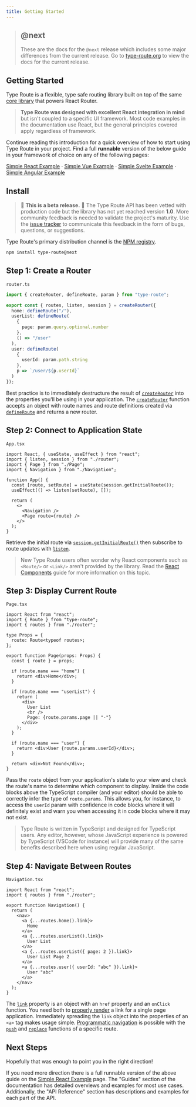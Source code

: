 ```yaml
---
title: Getting Started
---
```


> ## @next
>
> These are the docs for the `@next` release which includes some major differences from the current release. Go to [type-route.org](https://www.type-route.org) to view the docs for the current release.

## Getting Started

Type Route is a flexible, type safe routing library built on top of the same [core library](https://github.com/ReactTraining/history) that powers React Router.

> **Type Route was designed with excellent React integration in mind** but isn't coupled to a specific UI framework. Most code examples in the documentation use React, but the general principles covered apply regardless of framework.

Continue reading this introduction for a quick overview of how to start using Type Route in your project. Find a full <b>runnable</b> version of the below guide in your framework of choice on any of the following pages:

[Simple React Example](https://typehero.org/type-route/docs/guides/simple-react-example) · [Simple Vue Example](https://typehero.org/type-route/docs/guides/simple-vue-example) · [Simple Svelte Example](https://typehero.org/type-route/docs/guides/simple-svelte-example) · [Simple Angular Example](https://typehero.org/type-route/docs/guides/simple-angular-example)

## Install

> 🚨 **This is a beta release.** 🚨 The Type Route API has been vetted with production code but the library has not yet reached version **1.0**. More community feedback is needed to validate the project's maturity. Use the [issue tracker](https://github.com/typehero/type-route/issues) to communicate this feedback in the form of bugs, questions, or suggestions.

Type Route's primary distribution channel is the [NPM registry](https://www.npmjs.com/package/type-route).

```bash
npm install type-route@next
```

## Step 1: Create a Router

`router.ts`

```typescript
import { createRouter, defineRoute, param } from "type-route";

export const { routes, listen, session } = createRouter({
  home: defineRoute("/"),
  userList: defineRoute(
    {
      page: param.query.optional.number
    },
    () => "/user"
  ),
  user: defineRoute(
    {
      userId: param.path.string
    },
    p => `/user/${p.userId}`
  )
});
```

Best practice is to immediately destructure the result of [`createRouter`](https://typehero.org/type-route/docs/api-reference/router/create-router) into the properties you'll be using in your application. The [`createRouter`](https://typehero.org/type-route/docs/api-reference/router/create-router) function accepts an object with route names and route definitions created via [`defineRoute`](https://typehero.org/type-route/docs/api-reference/route-definition/define-route) and returns a new router.

## Step 2: Connect to Application State

`App.tsx`

```tsx {7-8}
import React, { useState, useEffect } from "react";
import { listen, session } from "./router";
import { Page } from "./Page";
import { Navigation } from "./Navigation";

function App() {
  const [route, setRoute] = useState(session.getInitialRoute());
  useEffect(() => listen(setRoute), []);

  return (
    <>
      <Navigation />
      <Page route={route} />
    </>
  );
}
```

Retrieve the initial route via [`session.getInitialRoute()`](https://typehero.org/type-route/docs/api-reference/router/session) then subscribe to route updates with [`listen`](https://typehero.org/type-route/docs/api-reference/router/listen).

> New Type Route users often wonder why React components such as `<Route/>` or `<Link/>` aren't provided by the library. Read the [React Components](https://typehero.org/type-route/docs/guides/react-components) guide for more information on this topic.

## Step 3: Display Current Route

`Page.tsx`

```tsx
import React from "react";
import { Route } from "type-route";
import { routes } from "./router";

type Props = {
  route: Route<typeof routes>;
};

export function Page(props: Props) {
  const { route } = props;

  if (route.name === "home") {
    return <div>Home</div>;
  }

  if (route.name === "userList") {
    return (
      <div>
        User List
        <br />
        Page: {route.params.page || "-"}
      </div>
    );
  }

  if (route.name === "user") {
    return <div>User {route.params.userId}</div>;
  }

  return <div>Not Found</div>;
}
```

Pass the `route` object from your application's state to your view and check the route's name to determine which component to display. Inside the code blocks above the TypeScript compiler (and your editor) should be able to correctly infer the type of `route.params`. This allows you, for instance, to access the `userId` param with confidence in code blocks where it will definitely exist and warn you when accessing it in code blocks where it may not exist.

> Type Route is written in TypeScript and designed for TypeScript users. Any editor, however, whose JavaScript experience is powered by TypeScript (VSCode for instance) will provide many of the same benefits described here when using regular JavaScript.

## Step 4: Navigate Between Routes

`Navigation.tsx`

```tsx
import React from "react";
import { routes } from "./router";

export function Navigation() {
  return (
    <nav>
      <a {...routes.home().link}>
        Home
      </a>
      <a {...routes.userList().link}>
        User List
      </a>
      <a {...routes.userList({ page: 2 }).link}>
        User List Page 2
      </a>
      <a {...routes.user({ userId: "abc" }).link}>
        User "abc"
      </a>
    </nav>
  );
}
```

The [`link`](https://typehero.org/type-route/docs/api-reference/route/link) property is an object with an `href` property and an `onClick` function. You need both to [properly render](https://typehero.org/type-route/docs/guides/rendering-links) a link for a single page application. Immediately spreading the `link` object into the properties of an `<a>` tag makes usage simple. [Programmatic navigation](https://typehero.org/type-route/docs/guides/programmatic-navigation) is possible with the [`push`](https://typehero.org/type-route/docs/api-reference/route/push) and [`replace`](https://typehero.org/type-route/docs/api-reference/route/replace) functions of a specific route.

## Next Steps

Hopefully that was enough to point you in the right direction!

If you need more direction there is a full runnable version of the above guide on the [Simple React Example](https://typehero.org/type-route/docs/guides/simple-react-example) page. The "Guides" section of the documentation has detailed overviews and examples for most use cases. Additionally, the "API Reference" section has descriptions and examples for each part of the API.